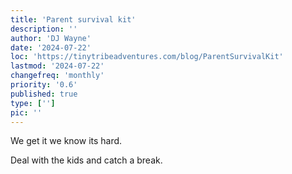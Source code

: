 ```yaml
---
title: 'Parent survival kit'
description: ''
author: 'DJ Wayne'
date: '2024-07-22'
loc: 'https://tinytribeadventures.com/blog/ParentSurvivalKit'
lastmod: '2024-07-22'
changefreq: 'monthly'
priority: '0.6'
published: true
type: ['']
pic: ''
---
```


We get it we know its hard.

Deal with the kids and catch a break.
